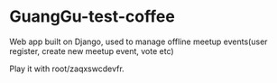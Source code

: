 # GuangGu-test-coffee

Web app built on Django, used to manage offline meetup events(user register, create new meetup event, vote etc)

Play it with root/zaqxswcdevfr.
